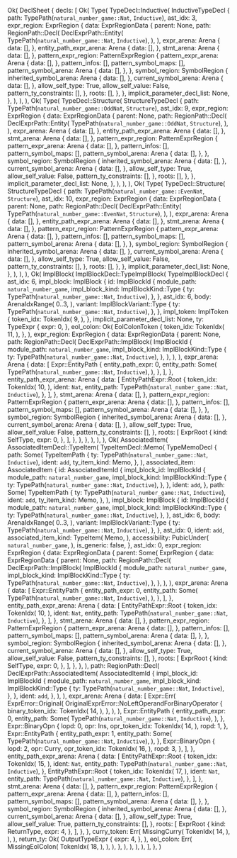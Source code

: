 Ok(
    DeclSheet {
        decls: [
            Ok(
                Type(
                    TypeDecl::Inductive(
                        InductiveTypeDecl {
                            path: TypePath(`natural_number_game::Nat`, `Inductive`),
                            ast_idx: 3,
                            expr_region: ExprRegion {
                                data: ExprRegionData {
                                    parent: None,
                                    path: RegionPath::Decl(
                                        DeclExprPath::Entity(
                                            TypePath(`natural_number_game::Nat`, `Inductive`),
                                        ),
                                    ),
                                    expr_arena: Arena {
                                        data: [],
                                    },
                                    entity_path_expr_arena: Arena {
                                        data: [],
                                    },
                                    stmt_arena: Arena {
                                        data: [],
                                    },
                                    pattern_expr_region: PatternExprRegion {
                                        pattern_expr_arena: Arena {
                                            data: [],
                                        },
                                        pattern_infos: [],
                                        pattern_symbol_maps: [],
                                        pattern_symbol_arena: Arena {
                                            data: [],
                                        },
                                    },
                                    symbol_region: SymbolRegion {
                                        inherited_symbol_arena: Arena {
                                            data: [],
                                        },
                                        current_symbol_arena: Arena {
                                            data: [],
                                        },
                                        allow_self_type: True,
                                        allow_self_value: False,
                                        pattern_ty_constraints: [],
                                    },
                                    roots: [],
                                },
                            },
                            implicit_parameter_decl_list: None,
                        },
                    ),
                ),
            ),
            Ok(
                Type(
                    TypeDecl::Structure(
                        StructureTypeDecl {
                            path: TypePath(`natural_number_game::OddNat`, `Structure`),
                            ast_idx: 9,
                            expr_region: ExprRegion {
                                data: ExprRegionData {
                                    parent: None,
                                    path: RegionPath::Decl(
                                        DeclExprPath::Entity(
                                            TypePath(`natural_number_game::OddNat`, `Structure`),
                                        ),
                                    ),
                                    expr_arena: Arena {
                                        data: [],
                                    },
                                    entity_path_expr_arena: Arena {
                                        data: [],
                                    },
                                    stmt_arena: Arena {
                                        data: [],
                                    },
                                    pattern_expr_region: PatternExprRegion {
                                        pattern_expr_arena: Arena {
                                            data: [],
                                        },
                                        pattern_infos: [],
                                        pattern_symbol_maps: [],
                                        pattern_symbol_arena: Arena {
                                            data: [],
                                        },
                                    },
                                    symbol_region: SymbolRegion {
                                        inherited_symbol_arena: Arena {
                                            data: [],
                                        },
                                        current_symbol_arena: Arena {
                                            data: [],
                                        },
                                        allow_self_type: True,
                                        allow_self_value: False,
                                        pattern_ty_constraints: [],
                                    },
                                    roots: [],
                                },
                            },
                            implicit_parameter_decl_list: None,
                        },
                    ),
                ),
            ),
            Ok(
                Type(
                    TypeDecl::Structure(
                        StructureTypeDecl {
                            path: TypePath(`natural_number_game::EvenNat`, `Structure`),
                            ast_idx: 10,
                            expr_region: ExprRegion {
                                data: ExprRegionData {
                                    parent: None,
                                    path: RegionPath::Decl(
                                        DeclExprPath::Entity(
                                            TypePath(`natural_number_game::EvenNat`, `Structure`),
                                        ),
                                    ),
                                    expr_arena: Arena {
                                        data: [],
                                    },
                                    entity_path_expr_arena: Arena {
                                        data: [],
                                    },
                                    stmt_arena: Arena {
                                        data: [],
                                    },
                                    pattern_expr_region: PatternExprRegion {
                                        pattern_expr_arena: Arena {
                                            data: [],
                                        },
                                        pattern_infos: [],
                                        pattern_symbol_maps: [],
                                        pattern_symbol_arena: Arena {
                                            data: [],
                                        },
                                    },
                                    symbol_region: SymbolRegion {
                                        inherited_symbol_arena: Arena {
                                            data: [],
                                        },
                                        current_symbol_arena: Arena {
                                            data: [],
                                        },
                                        allow_self_type: True,
                                        allow_self_value: False,
                                        pattern_ty_constraints: [],
                                    },
                                    roots: [],
                                },
                            },
                            implicit_parameter_decl_list: None,
                        },
                    ),
                ),
            ),
            Ok(
                ImplBlock(
                    ImplBlockDecl::TypeImplBlock(
                        TypeImplBlockDecl {
                            ast_idx: 6,
                            impl_block: ImplBlock {
                                id: ImplBlockId {
                                    module_path: `natural_number_game`,
                                    impl_block_kind: ImplBlockKind::Type {
                                        ty: TypePath(`natural_number_game::Nat`, `Inductive`),
                                    },
                                },
                                ast_idx: 6,
                                body: ArenaIdxRange(
                                    0..3,
                                ),
                                variant: ImplBlockVariant::Type {
                                    ty: TypePath(`natural_number_game::Nat`, `Inductive`),
                                },
                            },
                            impl_token: ImplToken {
                                token_idx: TokenIdx(
                                    9,
                                ),
                            },
                            implicit_parameter_decl_list: None,
                            ty: TypeExpr {
                                expr: 0,
                            },
                            eol_colon: Ok(
                                EolColonToken {
                                    token_idx: TokenIdx(
                                        11,
                                    ),
                                },
                            ),
                            expr_region: ExprRegion {
                                data: ExprRegionData {
                                    parent: None,
                                    path: RegionPath::Decl(
                                        DeclExprPath::ImplBlock(
                                            ImplBlockId {
                                                module_path: `natural_number_game`,
                                                impl_block_kind: ImplBlockKind::Type {
                                                    ty: TypePath(`natural_number_game::Nat`, `Inductive`),
                                                },
                                            },
                                        ),
                                    ),
                                    expr_arena: Arena {
                                        data: [
                                            Expr::EntityPath {
                                                entity_path_expr: 0,
                                                entity_path: Some(
                                                    TypePath(`natural_number_game::Nat`, `Inductive`),
                                                ),
                                            },
                                        ],
                                    },
                                    entity_path_expr_arena: Arena {
                                        data: [
                                            EntityPathExpr::Root {
                                                token_idx: TokenIdx(
                                                    10,
                                                ),
                                                ident: `Nat`,
                                                entity_path: TypePath(`natural_number_game::Nat`, `Inductive`),
                                            },
                                        ],
                                    },
                                    stmt_arena: Arena {
                                        data: [],
                                    },
                                    pattern_expr_region: PatternExprRegion {
                                        pattern_expr_arena: Arena {
                                            data: [],
                                        },
                                        pattern_infos: [],
                                        pattern_symbol_maps: [],
                                        pattern_symbol_arena: Arena {
                                            data: [],
                                        },
                                    },
                                    symbol_region: SymbolRegion {
                                        inherited_symbol_arena: Arena {
                                            data: [],
                                        },
                                        current_symbol_arena: Arena {
                                            data: [],
                                        },
                                        allow_self_type: True,
                                        allow_self_value: False,
                                        pattern_ty_constraints: [],
                                    },
                                    roots: [
                                        ExprRoot {
                                            kind: SelfType,
                                            expr: 0,
                                        },
                                    ],
                                },
                            },
                        },
                    ),
                ),
            ),
            Ok(
                AssociatedItem(
                    AssociatedItemDecl::TypeItem(
                        TypeItemDecl::Memo(
                            TypeMemoDecl {
                                path: Some(
                                    TypeItemPath {
                                        ty: TypePath(`natural_number_game::Nat`, `Inductive`),
                                        ident: `add`,
                                        ty_item_kind: Memo,
                                    },
                                ),
                                associated_item: AssociatedItem {
                                    id: AssociatedItemId {
                                        impl_block_id: ImplBlockId {
                                            module_path: `natural_number_game`,
                                            impl_block_kind: ImplBlockKind::Type {
                                                ty: TypePath(`natural_number_game::Nat`, `Inductive`),
                                            },
                                        },
                                        ident: `add`,
                                    },
                                    path: Some(
                                        TypeItemPath {
                                            ty: TypePath(`natural_number_game::Nat`, `Inductive`),
                                            ident: `add`,
                                            ty_item_kind: Memo,
                                        },
                                    ),
                                    impl_block: ImplBlock {
                                        id: ImplBlockId {
                                            module_path: `natural_number_game`,
                                            impl_block_kind: ImplBlockKind::Type {
                                                ty: TypePath(`natural_number_game::Nat`, `Inductive`),
                                            },
                                        },
                                        ast_idx: 6,
                                        body: ArenaIdxRange(
                                            0..3,
                                        ),
                                        variant: ImplBlockVariant::Type {
                                            ty: TypePath(`natural_number_game::Nat`, `Inductive`),
                                        },
                                    },
                                    ast_idx: 0,
                                    ident: `add`,
                                    associated_item_kind: TypeItem(
                                        Memo,
                                    ),
                                    accessibility: PubicUnder(
                                        `natural_number_game`,
                                    ),
                                    is_generic: false,
                                },
                                ast_idx: 0,
                                expr_region: ExprRegion {
                                    data: ExprRegionData {
                                        parent: Some(
                                            ExprRegion {
                                                data: ExprRegionData {
                                                    parent: None,
                                                    path: RegionPath::Decl(
                                                        DeclExprPath::ImplBlock(
                                                            ImplBlockId {
                                                                module_path: `natural_number_game`,
                                                                impl_block_kind: ImplBlockKind::Type {
                                                                    ty: TypePath(`natural_number_game::Nat`, `Inductive`),
                                                                },
                                                            },
                                                        ),
                                                    ),
                                                    expr_arena: Arena {
                                                        data: [
                                                            Expr::EntityPath {
                                                                entity_path_expr: 0,
                                                                entity_path: Some(
                                                                    TypePath(`natural_number_game::Nat`, `Inductive`),
                                                                ),
                                                            },
                                                        ],
                                                    },
                                                    entity_path_expr_arena: Arena {
                                                        data: [
                                                            EntityPathExpr::Root {
                                                                token_idx: TokenIdx(
                                                                    10,
                                                                ),
                                                                ident: `Nat`,
                                                                entity_path: TypePath(`natural_number_game::Nat`, `Inductive`),
                                                            },
                                                        ],
                                                    },
                                                    stmt_arena: Arena {
                                                        data: [],
                                                    },
                                                    pattern_expr_region: PatternExprRegion {
                                                        pattern_expr_arena: Arena {
                                                            data: [],
                                                        },
                                                        pattern_infos: [],
                                                        pattern_symbol_maps: [],
                                                        pattern_symbol_arena: Arena {
                                                            data: [],
                                                        },
                                                    },
                                                    symbol_region: SymbolRegion {
                                                        inherited_symbol_arena: Arena {
                                                            data: [],
                                                        },
                                                        current_symbol_arena: Arena {
                                                            data: [],
                                                        },
                                                        allow_self_type: True,
                                                        allow_self_value: False,
                                                        pattern_ty_constraints: [],
                                                    },
                                                    roots: [
                                                        ExprRoot {
                                                            kind: SelfType,
                                                            expr: 0,
                                                        },
                                                    ],
                                                },
                                            },
                                        ),
                                        path: RegionPath::Decl(
                                            DeclExprPath::AssociatedItem(
                                                AssociatedItemId {
                                                    impl_block_id: ImplBlockId {
                                                        module_path: `natural_number_game`,
                                                        impl_block_kind: ImplBlockKind::Type {
                                                            ty: TypePath(`natural_number_game::Nat`, `Inductive`),
                                                        },
                                                    },
                                                    ident: `add`,
                                                },
                                            ),
                                        ),
                                        expr_arena: Arena {
                                            data: [
                                                Expr::Err(
                                                    ExprError::Original(
                                                        OriginalExprError::NoLeftOperandForBinaryOperator {
                                                            binary_token_idx: TokenIdx(
                                                                14,
                                                            ),
                                                        },
                                                    ),
                                                ),
                                                Expr::EntityPath {
                                                    entity_path_expr: 0,
                                                    entity_path: Some(
                                                        TypePath(`natural_number_game::Nat`, `Inductive`),
                                                    ),
                                                },
                                                Expr::BinaryOpn {
                                                    lopd: 0,
                                                    opr: Ins,
                                                    opr_token_idx: TokenIdx(
                                                        14,
                                                    ),
                                                    ropd: 1,
                                                },
                                                Expr::EntityPath {
                                                    entity_path_expr: 1,
                                                    entity_path: Some(
                                                        TypePath(`natural_number_game::Nat`, `Inductive`),
                                                    ),
                                                },
                                                Expr::BinaryOpn {
                                                    lopd: 2,
                                                    opr: Curry,
                                                    opr_token_idx: TokenIdx(
                                                        16,
                                                    ),
                                                    ropd: 3,
                                                },
                                            ],
                                        },
                                        entity_path_expr_arena: Arena {
                                            data: [
                                                EntityPathExpr::Root {
                                                    token_idx: TokenIdx(
                                                        15,
                                                    ),
                                                    ident: `Nat`,
                                                    entity_path: TypePath(`natural_number_game::Nat`, `Inductive`),
                                                },
                                                EntityPathExpr::Root {
                                                    token_idx: TokenIdx(
                                                        17,
                                                    ),
                                                    ident: `Nat`,
                                                    entity_path: TypePath(`natural_number_game::Nat`, `Inductive`),
                                                },
                                            ],
                                        },
                                        stmt_arena: Arena {
                                            data: [],
                                        },
                                        pattern_expr_region: PatternExprRegion {
                                            pattern_expr_arena: Arena {
                                                data: [],
                                            },
                                            pattern_infos: [],
                                            pattern_symbol_maps: [],
                                            pattern_symbol_arena: Arena {
                                                data: [],
                                            },
                                        },
                                        symbol_region: SymbolRegion {
                                            inherited_symbol_arena: Arena {
                                                data: [],
                                            },
                                            current_symbol_arena: Arena {
                                                data: [],
                                            },
                                            allow_self_type: True,
                                            allow_self_value: True,
                                            pattern_ty_constraints: [],
                                        },
                                        roots: [
                                            ExprRoot {
                                                kind: ReturnType,
                                                expr: 4,
                                            },
                                        ],
                                    },
                                },
                                curry_token: Err(
                                    MissingCurry(
                                        TokenIdx(
                                            14,
                                        ),
                                    ),
                                ),
                                return_ty: Ok(
                                    OutputTypeExpr {
                                        expr: 4,
                                    },
                                ),
                                eol_colon: Err(
                                    MissingEolColon(
                                        TokenIdx(
                                            18,
                                        ),
                                    ),
                                ),
                            },
                        ),
                    ),
                ),
            ),
        ],
    },
)